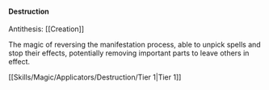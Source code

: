 #### Destruction

Antithesis: [[Creation]]

The magic of reversing the manifestation process, able to unpick spells and stop their effects, potentially removing important parts to leave others in effect.

[[Skills/Magic/Applicators/Destruction/Tier 1|Tier 1]]